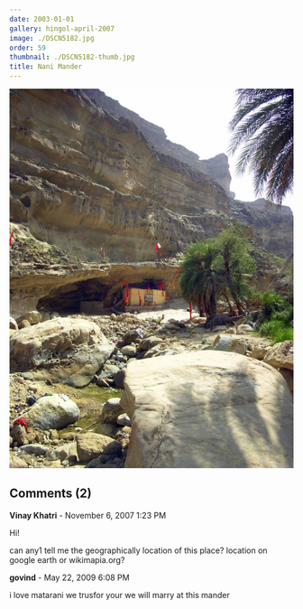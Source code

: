 ```yaml
---
date: 2003-01-01
gallery: hingol-april-2007
image: ./DSCN5182.jpg
order: 59
thumbnail: ./DSCN5182-thumb.jpg
title: Nani Mander
---
```


![Nani Mander](./DSCN5182.jpg)

<div id="comments">

## Comments (2)

<div id="comment">

**Vinay Khatri** - November  6, 2007  1:23 PM

Hi!

can any1 tell me the geographically location of this place?
location on google earth or wikimapia.org?

</div>

<div id="comment">

**govind** - May 22, 2009  6:08 PM

i love matarani we trusfor your we will marry at this mander

</div>

</div>